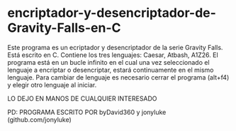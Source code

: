 # encriptador-y-desencriptador-de-Gravity-Falls-en-C
Este programa es un ecriptador y desencriptador de la serie Gravity Falls.
Está escrito en C.
Contiene los tres lenguajes: Caesar, Atbash, A1Z26.
El programa está en un bucle infinito en el cual una vez seleccionado el lenguaje a encriptar o desencriptar, estará continuamente en el mismo lenguaje.
Para cambiar de lenguaje es necesario cerrar el programa (alt+f4) y elegir otro lenguaje al iniciar.

LO DEJO EN MANOS DE CUALQUIER INTERESADO

PD: PROGRAMA ESCRITO POR byDavid360 y jonyluke (github.com/jonyluke)
